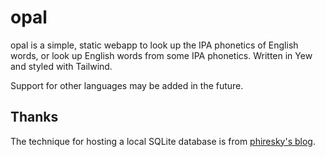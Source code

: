 # opal

opal is a simple, static webapp to look up the IPA phonetics of English words, or look up English words from
some IPA phonetics. Written in Yew and styled with Tailwind.

Support for other languages may be added in the future.

## Thanks

The technique for hosting a local SQLite database is from [phiresky's blog](https://phiresky.github.io/blog/2021/hosting-sqlite-databases-on-github-pages/).
